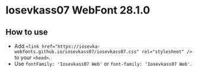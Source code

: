 # Iosevkass07 WebFont 28.1.0

## How to use

- Add `<link href="https://iosevka-webfonts.github.io/iosevkass07/iosevkass07.css" rel="stylesheet" />` to your `<head>`.
- Use `fontFamily: 'Iosevkass07 Web'` or `font-family: 'Iosevkass07 Web'`.
